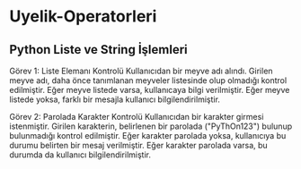 # Uyelik-Operatorleri
## Python Liste ve String İşlemleri
Görev 1: Liste Elemanı Kontrolü
Kullanıcıdan bir meyve adı alındı.
Girilen meyve adı, daha önce tanımlanan meyveler listesinde olup olmadığı kontrol edilmiştir.
Eğer meyve listede varsa, kullanıcaya bilgi verilmiştir.
Eğer meyve listede yoksa, farklı bir mesajla kullanıcı bilgilendirilmiştir.

Görev 2: Parolada Karakter Kontrolü
Kullanıcıdan bir karakter girmesi istenmiştir.
Girilen karakterin, belirlenen bir parolada ("PyThOn123") bulunup bulunmadığı kontrol edilmiştir.
Eğer karakter parolada yoksa, kullanıcıya bu durumu belirten bir mesaj verilmiştir.
Eğer karakter parolada varsa, bu durumda da kullanıcı bilgilendirilmiştir.
